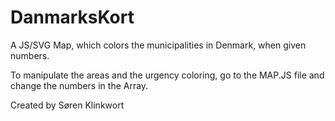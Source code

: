 # DanmarksKort
A JS/SVG Map, which colors the municipalities in Denmark, when given numbers.

To manipulate the areas and the urgency coloring, go to the MAP.JS file and change the numbers in the Array.

Created by Søren Klinkwort